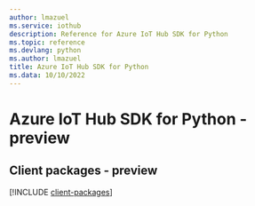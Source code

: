 ```yaml
---
author: lmazuel
ms.service: iothub
description: Reference for Azure IoT Hub SDK for Python
ms.topic: reference
ms.devlang: python
ms.author: lmazuel
title: Azure IoT Hub SDK for Python
ms.data: 10/10/2022
---
```

# Azure IoT Hub SDK for Python - preview

## Client packages - preview
[!INCLUDE [client-packages](iot-hub-client-index.md)]